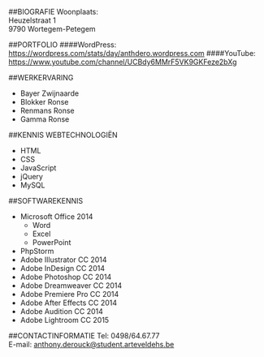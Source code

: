 ##BIOGRAFIE
Woonplaats:  
Heuzelstraat 1  
9790 Wortegem-Petegem  

##PORTFOLIO
####WordPress:
https://wordpress.com/stats/day/anthdero.wordpress.com
####YouTube:
https://www.youtube.com/channel/UCBdy6MMrF5VK9GKFeze2bXg

##WERKERVARING
* Bayer Zwijnaarde   
* Blokker Ronse  
* Renmans Ronse  
* Gamma Ronse  

##KENNIS WEBTECHNOLOGIËN
* HTML  
* CSS  
* JavaScript  
* jQuery  
* MySQL  

##SOFTWAREKENNIS
* Microsoft Office 2014  
  * Word  
  * Excel  
  * PowerPoint    
* PhpStorm  
* Adobe Illustrator CC 2014  
* Adobe InDesign CC 2014  
* Adobe Photoshop CC 2014  
* Adobe Dreamweaver CC 2014  
* Adobe Premiere Pro CC 2014  
* Adobe After Effects CC 2014  
* Adobe Audition CC 2014  
* Adobe Lightroom CC 2015  

##CONTACTINFORMATIE
Tel: 0498/64.67.77  
E-mail: anthony.derouck@student.arteveldehs.be  
